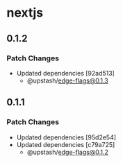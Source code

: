 # nextjs

## 0.1.2

### Patch Changes

- Updated dependencies [92ad513]
  - @upstash/edge-flags@0.1.3

## 0.1.1

### Patch Changes

- Updated dependencies [95d2e54]
- Updated dependencies [c79a725]
  - @upstash/edge-flags@0.1.2
